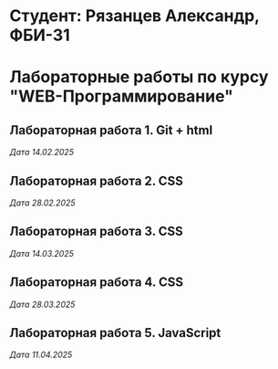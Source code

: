 # Студент: Рязанцев Александр, ФБИ-31

# Лабораторные работы по курсу "WEB-Программирование"

## Лабораторная работа 1. Git + html

*Дата 14.02.2025*

## Лабораторная работа 2. CSS

*Дата 28.02.2025*

## Лабораторная работа 3. CSS

*Дата 14.03.2025*

## Лабораторная работа 4. CSS

*Дата 28.03.2025*

## Лабораторная работа 5. JavaScript

*Дата 11.04.2025*

